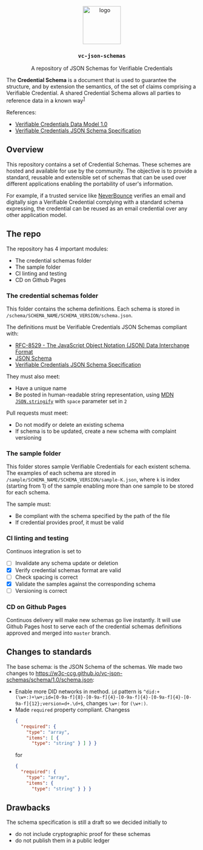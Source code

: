 <p align="middle">
  <img src="https://www.rifos.org/assets/img/logo.svg" alt="logo" height="100" >
</p>
<h3 align="middle"><code>vc-json-schemas</code></h3>
<p align="middle">
  A repository of JSON Schemas for Verifiable Credentials
</p>

The **Credential Schema** is a document that is used to guarantee the structure, and by extension the semantics, of the set of claims comprising a Verifiable Credential. A shared Credential Schema allows all parties to reference data in a known way<sup><a href="https://w3c-ccg.github.io/vc-json-schemas/#overview">1</a></sup>

References:
- [Verifiable Credentials Data Model 1.0](https://www.w3.org/TR/vc-data-model/)
- [Verifiable Credentials JSON Schema Specification](https://w3c-ccg.github.io/vc-json-schemas/)

## Overview

This repository contains a set of Credential Schemas. These schemes are hosted and available for use by the community. The objective is to provide a standard, reusable and extensible set of schemas that can be used over different applications enabling the portability of user's information.

For example, if a trusted service like [NeverBounce](https://neverbounce.com/) verifies an email and digitally sign a Verifiable Credential complying with a standard schema expressing, the credential can be reused as an email credential over any other application model.

## The repo

The repository has 4 important modules:
- The credential schemas folder
- The sample folder
- CI linting and testing
- CD on Github Pages

### The credential schemas folder

This folder contains the schema definitions. Each schema is stored in `/schema/SCHEMA_NAME/SCHEMA_VERSION/schema.json`.

The definitions must be Verifiable Credentials JSON Schemas compliant with:
- [RFC-8529 - The JavaScript Object Notation (JSON) Data Interchange Format](https://tools.ietf.org/html/rfc8259)
- [JSON Schema](https://json-schema.org/specification.html)
- [Verifiable Credentials JSON Schema Specification](https://w3c-ccg.github.io/vc-json-schemas/)

They must also meet:
- Have a unique name
- Be posted in human-readable string representation, using [MDN `JSON.stringify`](https://developer.mozilla.org/en-US/docs/Web/JavaScript/Reference/Global_Objects/JSON/stringify) with `space` parameter set in `2`

Pull requests must meet:
- Do not modify or delete an existing schema
- If schema is to be updated, create a new schema with complaint versioning

### The sample folder

This folder stores sample Verifiable Credentials for each existent schema. The examples of each schema are stored in `/sample/SCHEMA_NAME/SCHEMA_VERSION/sample-K.json`, where `k` is index (starting from 1) of the sample enabling more than one sample to be stored for each schema.

The sample must:
- Be compliant with the schema specified by the path of the file
- If credential provides proof, it must be valid

### CI linting and testing

Continuos integration is set to

- [ ] Invalidate any schema update or deletion
- [x] Verify credential schemas format are valid
- [ ] Check spacing is correct
- [x] Validate the samples against the corresponding schema
- [ ] Versioning is correct

### CD on Github Pages

Continuos delivery will make new schemas go live instantly. It will use Github Pages host to serve each of the credential schemas definitions approved and merged into `master` branch.

## Changes to standards

The base schema: is the JSON Schema of the schemas. We made two changes to https://w3c-ccg.github.io/vc-json-schemas/schema/1.0/schema.json:
- Enable more DID networks in method. `id` pattern is `^did:+(\w+:)+\w+;id=[0-9a-f]{8}-[0-9a-f]{4}-[0-9a-f]{4}-[0-9a-f]{4}-[0-9a-f]{12};version=d+.\d+$`, changes `\w+:` for `(\w+:)`.
- Made `required` property compliant. Changess
  ```json
  {
    "required": {
      "type": "array",
      "items": [ {
        "type": "string" } ] } }
  ```
  for
  ```json
  {
    "required": {
      "type": "array",
      "items": {
        "type": "string" } } }
  ```

## Drawbacks

The schema specification is still a draft so we decided initially to
- do not include cryptographic proof for these schemas
- do not publish them in a public ledger
